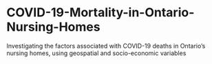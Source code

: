 # COVID-19-Mortality-in-Ontario-Nursing-Homes
 Investigating the factors associated with COVID-19 deaths in Ontario’s nursing homes, using geospatial and socio-economic variables

